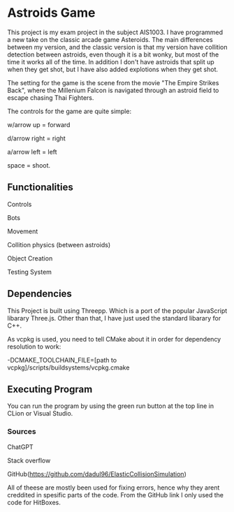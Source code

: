 # Astroids Game

This project is my exam project in the subject AIS1003.
I have programmed a new take on the classic arcade game
Asteroids. The main differences between my version, and the
classic version is that my version have collition detection
between astroids, even though it is a bit wonky, but most of
the time it works all of the time. In addition
I don't have astroids that split up when they get shot, but
I have also added explotions when they get shot.

The setting for the game is the scene from the movie "The 
Empire Strikes Back", where the Millenium Falcon is navigated
through an astroid field to escape chasing Thai Fighters.

The controls for the game are quite simple: 

w/arrow up = forward

d/arrow right = right 

a/arrow left = left

space = shoot.

## Functionalities
Controls

Bots

Movement

Collition physics (between astroids)

Object Creation

Testing System

## Dependencies
This Project is built using Threepp. Which is a port of the
popular JavaScript libarary Three.js. Other than that, I
have just used the standard libarary for C++.

As vcpkg is used, you need to tell CMake about it in order for dependency 
resolution to work:

-DCMAKE_TOOLCHAIN_FILE=[path to vcpkg]/scripts/buildsystems/vcpkg.cmake

## Executing Program
You can run the program by using the green run button at the
top line in CLion or Visual Studio. 

### Sources
ChatGPT

Stack overflow

GitHub(https://github.com/dadul96/ElasticCollisionSimulation)

All of theese are mostly been used for fixing errors, hence 
why they arent creddited in spesific parts of the code. From
the GitHub link I only used the code for HitBoxes.